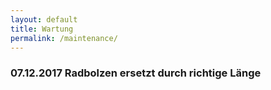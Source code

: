 ```yaml
---
layout: default
title: Wartung
permalink: /maintenance/
---
```


### 07.12.2017 Radbolzen ersetzt durch richtige Länge
